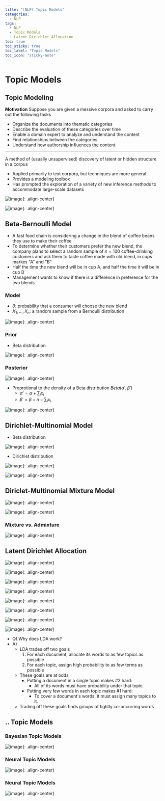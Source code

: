 ```yaml
---
title: "[NLP] Topic Models"
categories:
  - NLP
tags:
  - NLP
  - Topic Models
  - Latent Dirichlet Allocation
toc: true
toc_sticky: true
toc_label: "Topic Models"
toc_icon: "sticky-note"
---
```


# Topic Models

## Topic Modeling

**Motivation**
Suppose you are given a messive corpora and asked to carry out the following tasks
- Organize the documents into thematic categories
- Describe the evaluation of these categories over time
- Enable a domain expert to analyze and understand the content
- Find relationships between the categories
- Understand how authorship influences the content

---

A method of (usually unsupervised) discovery of latent or hidden structure in a corpus
- Applied primarily to text corpora, but techniques are more general
- Provides a modeling toolbox
- Has prompted the exploration of a variety of new inference methods to accommodate large-scale datasets

![image](https://user-images.githubusercontent.com/55765292/172298966-809e6d7e-5a3a-4ebc-9dd0-d4835b32d0d6.png){: .align-center}

![image](https://user-images.githubusercontent.com/55765292/172298997-4dbef05c-44c6-4e82-9a50-c601dc833940.png){: .align-center}


## Beta-Bernoulli Model
- A fast food chain is considering a change in the blend of coffee beans they use to make their coffee
- To determine whether their customers prefer the new blend, the company plans to select a random sample of $n=100$ coffee-drinking customers and ask them to taste coffee made with old blend, in cups markes "A" and "B"
- Half the time the new blend will be in cup A, and half the time it will be in cup B
- Management wants to know if there is a difference in preference for the two blends

### Model
- $\theta$: probability that a consumer will choose the new blend
- $X_1, \ldots, X_n$: a random sample from a Bernoulli distribution

<!-- $P(x_i\mid\theta)={\theta}^{x_i}{(1-\theta)}^{1-x_i}$
$P(x\mid\theta)={\prod}_i^n{\theta}^{x_i}{(1-\theta)}^{1-x_i}$ -->

![image](https://user-images.githubusercontent.com/55765292/172300844-5a928f8b-2b1c-4f4d-8c60-548d71f08d72.png){: .align-center}

### Prior
- Beta distribution

![image](https://user-images.githubusercontent.com/55765292/172300925-d83f5bae-22d3-49f8-987d-8a651f2a6d99.png){: .align-center}

### Posterior

![image](https://user-images.githubusercontent.com/55765292/172301249-7711c0c1-ee75-4643-b68b-691a99b2434d.png){: .align-center}

- Proprotional to the density of a Beta distribution $Beta({\alpha}',{\beta}')$
  - $\alpha'=\alpha+{\sum}_ix_i$
  - $\beta'=\beta+n-{\sum}_ix_i$

![image](https://user-images.githubusercontent.com/55765292/172304804-203674c1-5187-42ba-9b47-3ff01acd35ad.png){: .align-center}


## Dirichlet-Multinomial Model

- Beta distribution

![image](https://user-images.githubusercontent.com/55765292/172305006-e1187979-8d4a-49b0-8bc9-4fc85e95de6e.png){: .align-center}

- Dirichlet distribution

![image](https://user-images.githubusercontent.com/55765292/172305219-57e3f085-9ae9-4379-961e-ad7c9e0623f9.png){: .align-center}

![image](https://user-images.githubusercontent.com/55765292/172305258-2de120df-1164-444e-87e3-1ccbbf63dc92.png){: .align-center}


## Diriclet-Multinomial Mixture Model

![image](https://user-images.githubusercontent.com/55765292/172305413-3374330e-ca77-41ca-9dd1-22d9c45a38bf.png){: .align-center}

![image](https://user-images.githubusercontent.com/55765292/172305453-1ae31188-758e-449f-a17a-08524a2dd083.png){: .align-center}

### Mixture vs. Admixture

![image](https://user-images.githubusercontent.com/55765292/172305593-7b866f49-110d-40ff-9b3c-9f1fcda6c41a.png){: .align-center}

## Latent Dirichlet Allocation

![image](https://user-images.githubusercontent.com/55765292/172306538-753947f4-5dcc-4a1a-963c-7dca28c5f633.png){: .align-center}

![image](https://user-images.githubusercontent.com/55765292/172306639-811ebd25-6c9a-44cb-90fb-e089277e0002.png){: .align-center}

![image](https://user-images.githubusercontent.com/55765292/172306803-dc9a5cf1-13e7-4167-94f2-e98d99a66a7f.png){: .align-center}

![image](https://user-images.githubusercontent.com/55765292/172306897-9e69846f-6111-4318-aee8-146d9d71ba32.png){: .align-center}

![image](https://user-images.githubusercontent.com/55765292/172306930-d73c8e4b-341b-47f6-a949-e8f25d8cf835.png){: .align-center}

![image](https://user-images.githubusercontent.com/55765292/172307016-1a4b6918-3e32-41e2-bc7e-c75866fdb706.png){: .align-center}

![image](https://user-images.githubusercontent.com/55765292/172307065-7c1ca908-71c3-4ebe-8cb7-279f0c27d449.png){: .align-center}

![image](https://user-images.githubusercontent.com/55765292/172307091-5f6b8729-60d5-42df-8bd1-217eddfb13da.png){: .align-center}

- Q) Why does LDA work?
- A)
  - LDA trades off two goals
    1. For each document, allocate its words to as few topics as possible
    2. For each topic, assign high probability to as few terms as possible
  - These goals are at odds
    - Putting a document in a single topic makes #2 hard:
      - All of its words must have probability under that topic.
    - Putting very few words in each topic makes #1 hard:
      - To cover a document's words, it must assign many topics to it.
  - Trading off these goals finds groups of tightly co-occurring words

## .. Topic Models

### Bayesian Topic Models

![image](https://user-images.githubusercontent.com/55765292/172307669-fe0c345e-c9ec-4312-b7a0-5eea90f1b9da.png){: .align-center}

### Neural Topic Models

![image](https://user-images.githubusercontent.com/55765292/172307754-3efa21e3-e295-4e62-b6d4-6824af304845.png){: .align-center}

### Neural Topic Models
![image](https://user-images.githubusercontent.com/55765292/172307858-d95cc2f2-747b-4e87-9a42-971826fdcf5b.png){: .align-center}
